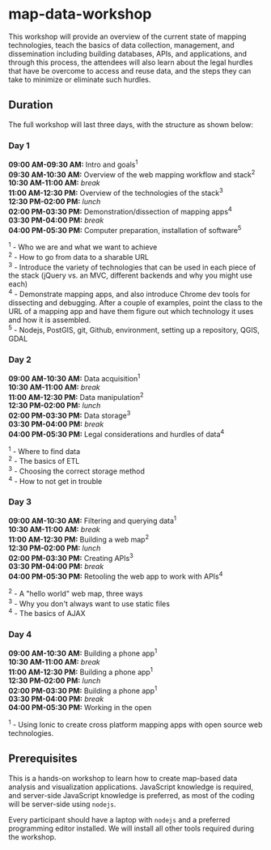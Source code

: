 # map-data-workshop

This workshop will provide an overview of the current state of mapping technologies, teach the basics of data collection, management, and dissemination including building databases, APIs, and applications, and through this process, the attendees will also learn about the legal hurdles that have be overcome to access and reuse data, and the steps they can take to minimize or eliminate such hurdles.

## Duration

The full workshop will last three days, with the structure as shown below:

### Day 1

**09:00 AM-09:30 AM:** Intro and goals<sup>1</sup>  
**09:30 AM-10:30 AM:** Overview of the web mapping workflow and stack<sup>2</sup>       
**10:30 AM-11:00 AM:** _break_   
**11:00 AM-12:30 PM:** Overview of the technologies of the stack<sup>3</sup>  
**12:30 PM-02:00 PM:** _lunch_  
**02:00 PM-03:30 PM:** Demonstration/dissection of mapping apps<sup>4</sup>     
**03:30 PM-04:00 PM:** _break_         
**04:00 PM-05:30 PM:** Computer preparation, installation of software<sup>5</sup>

<sup>1</sup> - Who we are and what we want to achieve   
<sup>2</sup> - How to go from data to a sharable URL  
<sup>3</sup> - Introduce the variety of technologies that can be used in each piece of the stack (jQuery vs. an MVC, different backends and why you might use each)     
<sup>4</sup> - Demonstrate mapping apps, and also introduce Chrome dev tools for dissecting and debugging. After a couple of examples, point the class to the URL of a mapping app and have them figure out which technology it uses and how it is assembled.       
<sup>5</sup> - Nodejs, PostGIS, git, Github, environment, setting up a repository, QGIS, GDAL


### Day 2

**09:00 AM-10:30 AM:** Data acquisition<sup>1</sup>  
**10:30 AM-11:00 AM:** _break_  
**11:00 AM-12:30 PM:** Data manipulation<sup>2</sup>      
**12:30 PM-02:00 PM:** _lunch_  
**02:00 PM-03:30 PM:** Data storage<sup>3</sup>  
**03:30 PM-04:00 PM:** _break_  
**04:00 PM-05:30 PM:** Legal considerations and hurdles of data<sup>4</sup> 

<sup>1</sup> - Where to find data    
<sup>2</sup> - The basics of ETL    
<sup>3</sup> - Choosing the correct storage method     
<sup>4</sup> - How to not get in trouble   


### Day 3

**09:00 AM-10:30 AM:** Filtering and querying data<sup>1</sup>  
**10:30 AM-11:00 AM:** _break_   
**11:00 AM-12:30 PM:** Building a web map<sup>2</sup>  
**12:30 PM-02:00 PM:** _lunch_  
**02:00 PM-03:30 PM:** Creating APIs<sup>3</sup>  
**03:30 PM-04:00 PM:** _break_   
**04:00 PM-05:30 PM:** Retooling the web app to work with APIs<sup>4</sup>  

<sup>2</sup> - A "hello world" web map, three ways  
<sup>3</sup> - Why you don't always want to use static files    
<sup>4</sup> - The basics of AJAX

### Day 4

**09:00 AM-10:30 AM:** Building a phone app<sup>1</sup>  
**10:30 AM-11:00 AM:** _break_  
**11:00 AM-12:30 PM:** Building a phone app<sup>1</sup>  
**12:30 PM-02:00 PM:** _lunch_  
**02:00 PM-03:30 PM:** Building a phone app<sup>1</sup>   
**03:30 PM-04:00 PM:** _break_  
**04:00 PM-05:30 PM:** Working in the open  

<sup>1</sup> - Using Ionic to create cross platform mapping apps with open source web technologies.

## Prerequisites

This is a hands-on workshop to learn how to create map-based data analysis and visualization applications. JavaScript knowledge is required, and server-side JavaScript knowledge is preferred, as most of the coding will be server-side using `nodejs`.

Every participant should have a laptop with `nodejs` and a preferred programming editor installed. We will install all other tools required during the workshop.

